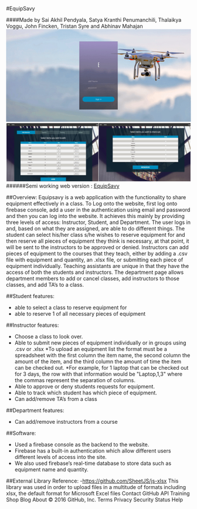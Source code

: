 #EquipSavy

####Made by Sai Akhil Pendyala, Satya Kranthi Penumanchili, Thalaikya Voggu, John Fincken, Tristan Syre and Abhinav Mahajan
![](/images/equipsavy.gif?raw=true "Loginpage")
![](/images/git.jpg?raw=true "Loginpage")
######Semi working web version : <a target="_blank" href="http://equipsavy.000webhostapp.com/">EquipSavy</a>

##Overview:
Equipsavy is a web application with the functionality to share equipment effectively in a class. To Log onto the website, first log onto
firebase console, add a user in the authentication using email and password and then you can log into the website. It achieves this mainly
by providing three levels of access: Instructor, Student, and Department. The user logs in and, based on what they are assigned, are able
to do different things. The student can select his/her class s/he wishes to reserve equipment for and then reserve all pieces of equipment
they think is necessary, at that point, it will be sent to the instructors to be approved or denied. Instructors can add pieces of
equipment to the courses that they teach, either by adding a .csv file with equipment and quantity, an .xlsx file, or submitting each piece
of equipment individually. Teaching assistants are unique in that they have the access of both the students and instructors. The department
page allows department members to add or cancel classes, add instructors to those classes, and add TA’s to a class.

##Student features:
- able to select a class to reserve equipment for
- able to reserve 1 of all necessary pieces of equipment

##Instructor features:
-	Choose a class to look over.
-	Able to submit new pieces of equipment individually or in groups using .csv or .xlsx
	*To upload an equipment list the format must be a spreadsheet with the first column the item name, the second column the amount of the item, and the third column the amount of time the item can be checked out.
	*For example, for 1 laptop that can be checked out for 3 days, the row with that information would be "Laptop,1,3" where the commas represent the separation of columns.
-	Able to approve or deny students requests for equipment.
-	Able to track which student has which piece of equipment.
-	Can add/remove  TA’s from a class

##Department features:
-	Can add/remove instructors from a course

##Software:
-	Used a firebase console as the backend to the website.
-	Firebase has a built-in authentication which allow different users different levels of access into the site.
-	We also used firebase’s real-time database to store data such as equipment name and quantity.

##External Library Reference:
-https://github.com/SheetJS/js-xlsx
This library was used in order to upload files in a multitude of formats including xlsx, the default format for Microsoft Excel files
Contact GitHub API Training Shop Blog About
© 2016 GitHub, Inc. Terms Privacy Security Status Help
